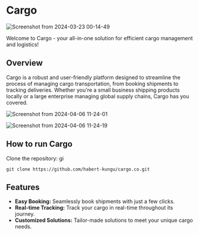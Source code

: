 # Cargo

![Screenshot from 2024-03-23 00-14-49](https://github.com/habert-kungu/cargo.co/assets/147383053/9b2ed57f-3306-4b27-9c98-83dc8146c0e4)



Welcome to Cargo - your all-in-one solution for efficient cargo management and logistics!

## Overview

Cargo is a robust and user-friendly platform designed to streamline the process of managing cargo transportation, from booking shipments to tracking deliveries. Whether you're a small business shipping products locally or a large enterprise managing global supply chains, Cargo has you covered.

![Screenshot from 2024-04-06 11-24-01](https://github.com/habert-kungu/cargo.co/assets/147383053/69b91cc9-8c83-4e2f-9efe-75c72df76d3f)

![Screenshot from 2024-04-06 11-24-19](https://github.com/habert-kungu/cargo.co/assets/147383053/c7a55c33-135c-4a51-b531-85767a258245)
 
## How to run Cargo

Clone the repository:
gi

```
git clone https://github.com/habert-kungu/cargo.co.git
```


## Features

- **Easy Booking:** Seamlessly book shipments with just a few clicks.
- **Real-time Tracking:** Track your cargo in real-time throughout its journey.
- **Customized Solutions:** Tailor-made solutions to meet your unique cargo needs.

